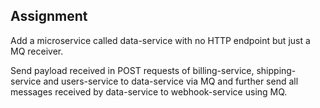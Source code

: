 ## Assignment

Add a microservice called data-service with no HTTP endpoint but just a MQ receiver.

Send payload received in POST requests of billing-service, shipping-service and users-service to data-service via MQ and further send all messages received by data-service to webhook-service using MQ.
